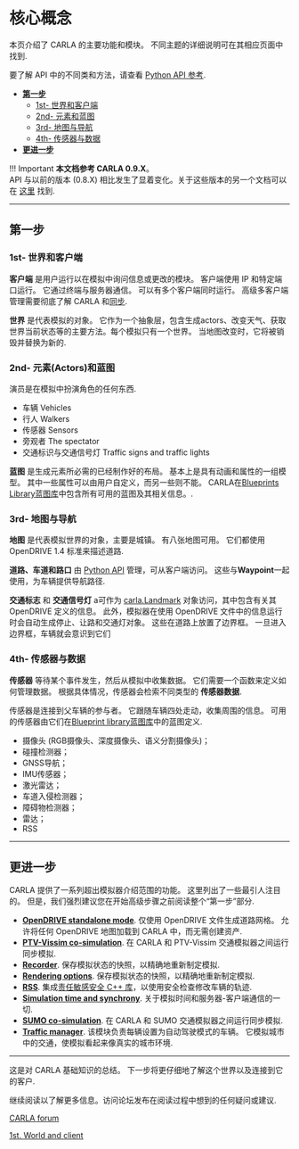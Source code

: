 # 核心概念

本页介绍了 CARLA 的主要功能和模块。 不同主题的详细说明可在其相应页面中找到.  

要了解 API 中的不同类和方法，请查看 [Python API 参考](python_api.md).

*   [__第一步__](#_2)  
	*   [1st- 世界和客户端](#1st-)  
	*   [2nd- 元素和蓝图](#2nd-actors)  
	*   [3rd- 地图与导航](#3rd-)  
	*   [4th- 传感器与数据](#4th-)  
  *   [__更进一步__](#_3)  

!!! Important
    **本文档参考 CARLA 0.9.X**。 <br>
    API 与以前的版本 (0.8.X) 相比发生了显着变化。关于这些版本的另一个文档可以在 [这里](https://carla.readthedocs.io/en/stable/getting_started/) 找到. 

---
## 第一步

### 1st- 世界和客户端

__客户端__ 是用户运行以在模拟中询问信息或更改的模块。 客户端使用 IP 和特定端口运行。 它通过终端与服务器通信。 可以有多个客户端同时运行。 高级多客户端管理需要彻底了解 CARLA 和[同步](adv_synchrony_timestep.md).  

__世界__ 是代表模拟的对象。 它作为一个抽象层，包含生成actors、改变天气、获取世界当前状态等的主要方法。每个模拟只有一个世界。 当地图改变时，它将被销毁并替换为新的.  

###  2nd- 元素(Actors)和蓝图
演员是在模拟中扮演角色的任何东西.  

*   车辆 Vehicles
*   行人 Walkers
*   传感器 Sensors
*   旁观者 The spectator
*   交通标识与交通信号灯 Traffic signs and traffic lights

__蓝图__ 是生成元素所必需的已经制作好的布局。 基本上是具有动画和属性的一组模型。 其中一些属性可以由用户自定义，而另一些则不能。 CARLA在[Blueprints Library蓝图库](bp_library.md)中包含所有可用的蓝图及其相关信息。.  

### 3rd- 地图与导航

__地图__ 是代表模拟世界的对象，主要是城镇。 有八张地图可用。 它们都使用 OpenDRIVE 1.4 标准来描述道路.

__道路、车道和路口__ 由 [Python API](python_api.md) 管理，可从客户端访问。 这些与**Waypoint**一起使用，为车辆提供导航路径.  

__交通标志__ 和 __交通信号灯__ a可作为 [carla.Landmark](#python_api.md#carla.landmark) 对象访问，其中包含有关其 OpenDRIVE 定义的信息。 此外，模拟器在使用 OpenDRIVE 文件中的信息运行时会自动生成停止、让路和交通灯对象。 这些在道路上放置了边界框。 一旦进入边界框，车辆就会意识到它们

### 4th- 传感器与数据

__传感器__ 等待某个事件发生，然后从模拟中收集数据。 它们需要一个函数来定义如何管理数据。 根据具体情况，传感器会检索不同类型的 __传感器数据__. 

传感器是连接到父车辆的参与者。 它跟随车辆四处走动，收集周围的信息。 可用的传感器由它们在[Blueprint library蓝图库](bp_library.md)中的蓝图定义.  

*   摄像头 (RGB摄像头、深度摄像头、语义分割摄像头)；
*   碰撞检测器；
*   GNSS导航；
*   IMU传感器；
*   激光雷达；
*   车道入侵检测器；
*   障碍物检测器；
*   雷达；
*   RSS
---
## 更进一步


CARLA 提供了一系列超出模拟器介绍范围的功能。 这里列出了一些最引人注目的。 但是，我们强烈建议您在开始高级步骤之前阅读整个“第一步”部分.  

*   [__OpenDRIVE standalone mode__](adv_opendrive.md). 仅使用 OpenDRIVE 文件生成道路网格。 允许将任何 OpenDRIVE 地图加载到 CARLA 中，而无需创建资产.  
*   [__PTV-Vissim co-simulation__](adv_ptv.md). 在 CARLA 和 PTV-Vissim 交通模拟器之间运行同步模拟.  
*   [__Recorder__](adv_recorder.md). 保存模拟状态的快照，以精确地重新制定模拟.   
*   [__Rendering options__](adv_rendering_options.md). 保存模拟状态的快照，以精确地重新制定模拟.  
*   [__RSS__](adv_rss.md). 集成[责任敏感安全 C++ 库](https://github.com/intel/ad-rss-lib)，以使用安全检查修改车辆的轨迹.
*   [__Simulation time and synchrony__](adv_synchrony_timestep.md). 关于模拟时间和服务器-客户端通信的一切.  
*   [__SUMO co-simulation__](adv_sumo.md). 在 CARLA 和 SUMO 交通模拟器之间运行同步模拟.  
*   [__Traffic manager__](adv_traffic_manager.md). 该模块负责每辆设置为自动驾驶模式的车辆。 它模拟城市中的交通，使模拟看起来像真实的城市环境.  

---
这是对 CARLA 基础知识的总结。 下一步将更仔细地了解这个世界以及连接到它的客户.  

继续阅读以了解更多信息。访问论坛发布在阅读过程中想到的任何疑问或建议.  

<div text-align: center>
<div class="build-buttons">
<p>
<a href="https://github.com/carla-simulator/carla/discussions/" target="_blank" class="btn btn-neutral" title="CARLA forum">
CARLA forum</a>
</p>
</div>
<div class="build-buttons">
<p>
<a href="../core_world" target="_blank" class="btn btn-neutral" title="1st. World and client">
1st. World and client</a>
</p>
</div>
</div>
